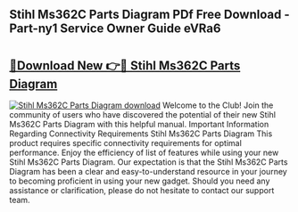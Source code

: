 ## Stihl Ms362C Parts Diagram PDf Free Download - Part-ny1 Service Owner Guide eVRa6

# <h2><a href="http://dfjzkkf.blite.top/?on=Stihl+Ms362C+Parts+Diagram">🔗Download New 👉🔴 Stihl Ms362C Parts Diagram</a></h2>

[![Stihl Ms362C Parts Diagram download](https://i.imgur.com/lujVjoI.png)](http://dfjzkkf.blite.top/?on=Stihl+Ms362C+Parts+Diagram)
Welcome to the Club! Join the community of users who have discovered the potential of their new Stihl Ms362C Parts Diagram with this helpful manual. Important Information Regarding Connectivity Requirements Stihl Ms362C Parts Diagram This product requires specific connectivity requirements for optimal performance. Enjoy the efficiency of list of features while using your new Stihl Ms362C Parts Diagram. Our expectation is that the Stihl Ms362C Parts Diagram has been a clear and easy-to-understand resource in your journey to becoming proficient in using your new gadget. Should you need any assistance or clarification, please do not hesitate to contact our support team.
